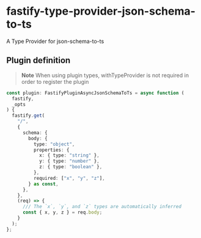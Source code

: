 # fastify-type-provider-json-schema-to-ts

A Type Provider for json-schema-to-ts

## Plugin definition

> **Note**
> When using plugin types, withTypeProvider is not required in order to register the plugin

```ts
const plugin: FastifyPluginAsyncJsonSchemaToTs = async function (
  fastify,
  _opts
) {
  fastify.get(
    "/",
    {
      schema: {
        body: {
          type: "object",
          properties: {
            x: { type: "string" },
            y: { type: "number" },
            z: { type: "boolean" },
          },
          required: ["x", "y", "z"],
        } as const,
      },
    },
    (req) => {
      /// The `x`, `y`, and `z` types are automatically inferred
      const { x, y, z } = req.body;
    }
  );
};
```
